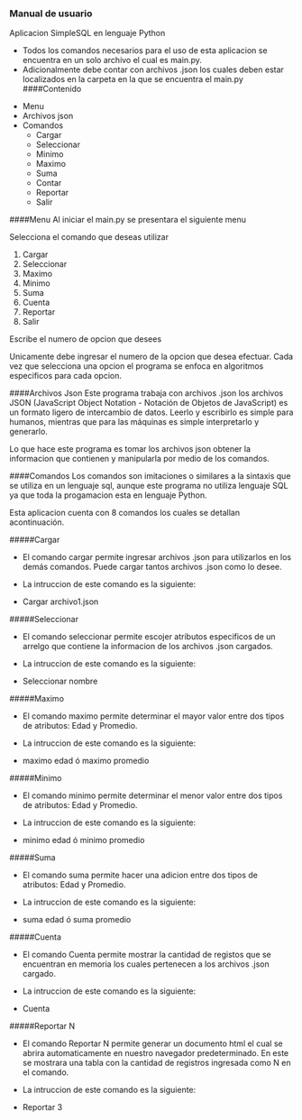 ### Manual de usuario
Aplicacion SimpleSQL en lenguaje Python
- Todos los comandos necesarios para el uso de esta aplicacion se encuentra en un solo archivo el cual es main.py.
- Adicionalmente debe contar con archivos .json los cuales deben estar localizados en la carpeta en la que se encuentra el main.py
####Contenido
                
+ Menu
+ Archivos json
+ Comandos
    + Cargar
    + Seleccionar
    + Minimo
	+ Maximo
	+ Suma
	+ Contar
	+ Reportar
	+ Salir

####Menu
Al iniciar el main.py se presentara el siguiente menu

Selecciona el comando que deseas utilizar
1. Cargar
2. Seleccionar
3. Maximo
4. Minimo
5. Suma
6. Cuenta
7. Reportar
0. Salir

Escribe el numero de opcion que desees

Unicamente debe ingresar el numero de la opcion que desea efectuar.
Cada vez que selecciona una opcion el programa se enfoca en algoritmos especificos para cada opcion.

####Archivos Json
Este programa trabaja con archivos .json los archivos JSON (JavaScript Object Notation - Notación de Objetos de JavaScript) es un formato ligero de intercambio de datos. Leerlo y escribirlo es simple para humanos, mientras que para las máquinas es simple interpretarlo y generarlo.

Lo que hace este programa es tomar los archivos json obtener la informacion que contienen y manipularla por medio de los comandos.

####Comandos
Los comandos son imitaciones o similares a la sintaxis que se utiliza en un lenguaje sql, aunque este programa no utiliza lenguaje SQL ya que toda la progamacion esta en lenguaje Python.

Esta aplicacion cuenta con 8 comandos los cuales se detallan acontinuación.

#####Cargar
- El comando cargar permite ingresar archivos .json para utilizarlos en los demás comandos. Puede cargar tantos archivos .json como lo desee.

- La intruccion de este comando es la siguiente:

- Cargar archivo1.json

#####Seleccionar
- El comando seleccionar permite escojer atributos especificos de un arrelgo que contiene la informacion de los archivos .json cargados.

- La intruccion de este comando es la siguiente:

- Seleccionar nombre

#####Maximo
- El comando maximo permite determinar el mayor valor entre dos tipos de atributos: Edad y Promedio.

- La intruccion de este comando es la siguiente:

- maximo edad ó maximo promedio

#####Minimo
- El comando minimo permite determinar el menor valor entre dos tipos de atributos: Edad y Promedio.

- La intruccion de este comando es la siguiente:

- minimo edad ó minimo promedio

#####Suma
- El comando suma permite hacer una adicion entre dos tipos de atributos: Edad y Promedio.

- La intruccion de este comando es la siguiente:

- suma edad ó suma promedio

#####Cuenta
- El comando Cuenta permite mostrar la cantidad de registos que se encuentran en memoria los cuales pertenecen a los archivos .json cargado.

- La intruccion de este comando es la siguiente:

- Cuenta

#####Reportar N
- El comando Reportar N permite generar un documento html el cual se abrira automaticamente en nuestro navegador predeterminado.
En este se mostrara una tabla con la cantidad de registros ingresada como N en el comando.

- La intruccion de este comando es la siguiente:

- Reportar 3
